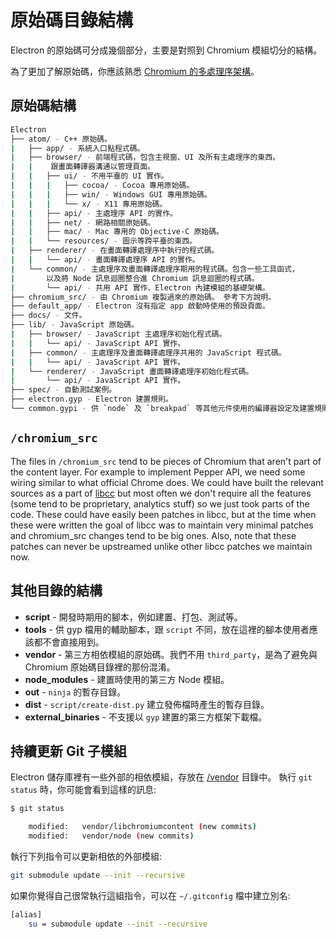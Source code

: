# 原始碼目錄結構

Electron 的原始碼可分成幾個部分，主要是對照到 Chromium 模組切分的結構。

為了更加了解原始碼，你應該熟悉 [Chromium 的多處理序架構](http://dev.chromium.org/developers/design-documents/multi-process-architecture)。

## 原始碼結構

```sh
Electron
├── atom/ - C++ 原始碼。
|   ├── app/ - 系統入口點程式碼。
|   ├── browser/ - 前端程式碼，包含主視窗、UI 及所有主處理序的東西。
|   |    跟畫面轉譯器溝通以管理頁面。
|   |   ├── ui/ - 不用平臺的 UI 實作。
|   |   |   ├── cocoa/ - Cocoa 專用原始碼。
|   |   |   ├── win/ - Windows GUI 專用原始碼。
|   |   |   └── x/ - X11 專用原始碼。
|   |   ├── api/ - 主處理序 API 的實作。
|   |   ├── net/ - 網路相關原始碼。
|   |   ├── mac/ - Mac 專用的 Objective-C 原始碼。
|   |   └── resources/ - 圖示等跨平臺的東西。
|   ├── renderer/ - 在畫面轉譯處理序中執行的程式碼。
|   |   └── api/ - 畫面轉譯處理序 API 的實作。
|   └── common/ - 主處理序及畫面轉譯處理序期用的程式碼。包含一些工具函式，
|       以及將 Node 訊息迴圈整合進 Chromium 訊息迴圈的程式碼。
|       └── api/ - 共用 API 實作、Electron 內建模組的基礎架構。
├── chromium_src/ - 由 Chromium 複製過來的原始碼。 參考下方說明。
├── default_app/ - Electron 沒有指定 app 啟動時使用的預設頁面。
├── docs/ - 文件。
├── lib/ - JavaScript 原始碼。
|   ├── browser/ - JavaScript 主處理序初始化程式碼。
|   |   └── api/ - JavaScript API 實作。
|   ├── common/ - 主處理序及畫面轉譯處理序共用的 JavaScript 程式碼。
|   |   └── api/ - JavaScript API 實作。
|   └── renderer/ - JavaScript 畫面轉譯處理序初始化程式碼。
|       └── api/ - JavaScript API 實作。
├── spec/ - 自動測試案例。
├── electron.gyp - Electron 建置規則。
└── common.gypi - 供 `node` 及 `breakpad` 等其他元件使用的編譯器設定及建置規則。
```

## `/chromium_src`

The files in `/chromium_src` tend to be pieces of Chromium that aren't part of the content layer. For example to implement Pepper API, we need some wiring similar to what official Chrome does. We could have built the relevant sources as a part of [libcc](../glossary.md#libchromiumcontent) but most often we don't require all the features (some tend to be proprietary, analytics stuff) so we just took parts of the code. These could have easily been patches in libcc, but at the time when these were written the goal of libcc was to maintain very minimal patches and chromium_src changes tend to be big ones. Also, note that these patches can never be upstreamed unlike other libcc patches we maintain now.

## 其他目錄的結構

* **script** - 開發時期用的腳本，例如建置、打包、測試等。
* **tools** - 供 gyp 檔用的輔助腳本，跟 `script` 不同，放在這裡的腳本使用者應該都不會直接用到。
* **vendor** - 第三方相依模組的原始碼。我們不用 `third_party`，是為了避免與 Chromium 原始碼目錄裡的那份混淆。
* **node_modules** - 建置時使用的第三方 Node 模組。
* **out** - `ninja` 的暫存目錄。
* **dist** - `script/create-dist.py` 建立發佈檔時產生的暫存目錄。
* **external_binaries** - 不支援以 `gyp` 建置的第三方框架下載檔。

## 持續更新 Git 子模組

Electron 儲存庫裡有一些外部的相依模組，存放在 [/vendor](https://github.com/electron/electron/tree/master/vendor) 目錄中。 執行 `git status` 時，你可能會看到這樣的訊息:

```sh
$ git status

    modified:   vendor/libchromiumcontent (new commits)
    modified:   vendor/node (new commits)
```

執行下列指令可以更新相依的外部模組:

```sh
git submodule update --init --recursive
```

如果你覺得自己很常執行這組指令，可以在 `~/.gitconfig` 檔中建立別名:

```sh
[alias]
    su = submodule update --init --recursive
```